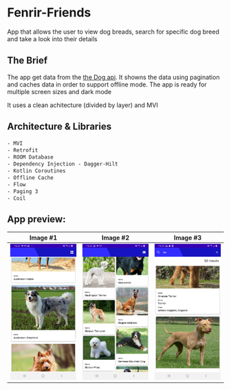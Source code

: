 # Fenrir-Friends
App that allows the user to view dog breads, search for specific dog breed and take a look into their details

## The Brief

The app get data from the [the Dog api](https://thedogapi.com/).
It showns the data using pagination and caches data in order to support offline mode.
The app is ready for multiple screen sizes and dark mode

It uses a clean achitecture (divided by layer) and MVI




## Architecture & Libraries
    - MVI
    - Retrofit
    - ROOM Database
    - Dependency Injection - Dagger-Hilt
    - Kotlin Coroutines
    - Offline Cache
    - Flow
    - Paging 3
    - Coil
    
## App preview:




Image #1            |                Image #2                 |  Image #3
:-------------------------:|:---------------------------------------:|:----------------------------:
<img src="images/Fenrir_Friends_1.jpg">    | <img src="images/Fenrir_Friends_2.jpg"> |  <img src="images/Fenrir_Friends_3.jpg"> 

